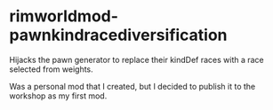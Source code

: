 # rimworldmod-pawnkindracediversification
Hijacks the pawn generator to replace their kindDef races with a race selected from weights.

Was a personal mod that I created, but I decided to publish it to the workshop as my first mod.
